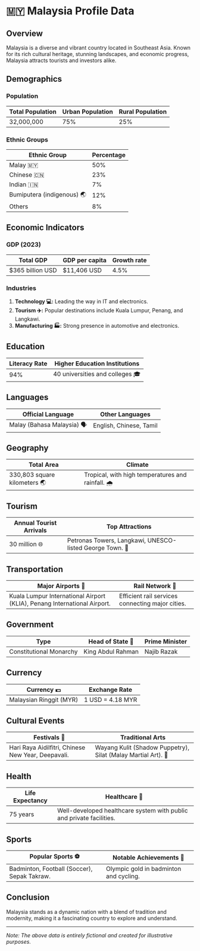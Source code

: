 # 🇲🇾 Malaysia Profile Data

## Overview

Malaysia is a diverse and vibrant country located in Southeast Asia. Known for its rich cultural heritage, stunning landscapes, and economic progress, Malaysia attracts tourists and investors alike.

## Demographics

### Population

| Total Population | Urban Population | Rural Population |
| ----------------- | ----------------- | ----------------- |
| 32,000,000 | 75% | 25% |

### Ethnic Groups

| Ethnic Group | Percentage |
| ------------ | ---------- |
| Malay 🇲🇾 | 50% |
| Chinese 🇨🇳 | 23% |
| Indian 🇮🇳 | 7% |
| Bumiputera (indigenous) 🌏 | 12% |
| Others | 8% |

## Economic Indicators

### GDP (2023)

| Total GDP | GDP per capita | Growth rate |
| ---------- | --------------- | ----------- |
| $365 billion USD | $11,406 USD | 4.5% |

### Industries

1. **Technology 💻:** Leading the way in IT and electronics.
2. **Tourism ✈️:** Popular destinations include Kuala Lumpur, Penang, and Langkawi.
3. **Manufacturing 🏭:** Strong presence in automotive and electronics.

## Education

| Literacy Rate | Higher Education Institutions |
| ------------- | ---------------------------- |
| 94% | 40 universities and colleges 🎓 |

## Languages

| Official Language | Other Languages |
| ------------------ | --------------- |
| Malay (Bahasa Malaysia) 🗣️ | English, Chinese, Tamil |

## Geography

| Total Area | Climate |
| ---------- | ------- |
| 330,803 square kilometers 🌏 | Tropical, with high temperatures and rainfall. 🌧️ |

## Tourism

| Annual Tourist Arrivals | Top Attractions |
| ----------------------- | ---------------- |
| 30 million 🌐 | Petronas Towers, Langkawi, UNESCO-listed George Town. 🏰 |

## Transportation

| Major Airports 🛫 | Rail Network 🚆 |
| -------------- | ------------ |
| Kuala Lumpur International Airport (KLIA), Penang International Airport. | Efficient rail services connecting major cities.

## Government

| Type | Head of State 👑 | Prime Minister |
| ---- | ------------- | -------------- |
| Constitutional Monarchy | King Abdul Rahman | Najib Razak |

## Currency

| Currency 💵 | Exchange Rate |
| -------- | ------------- |
| Malaysian Ringgit (MYR) | 1 USD = 4.18 MYR |

## Cultural Events

| Festivals 🎉 | Traditional Arts |
| --------- | ---------------- |
| Hari Raya Aidilfitri, Chinese New Year, Deepavali. | Wayang Kulit (Shadow Puppetry), Silat (Malay Martial Art). 🥋 |

## Health

| Life Expectancy | Healthcare 🏥 |
| --------------- | ---------- |
| 75 years | Well-developed healthcare system with public and private facilities.

## Sports

| Popular Sports ⚽ | Notable Achievements 🏅 |
| -------------- | --------------------- |
| Badminton, Football (Soccer), Sepak Takraw. | Olympic gold in badminton and cycling.

## Conclusion

Malaysia stands as a dynamic nation with a blend of tradition and modernity, making it a fascinating country to explore and understand.

---

*Note: The above data is entirely fictional and created for illustrative purposes.*

